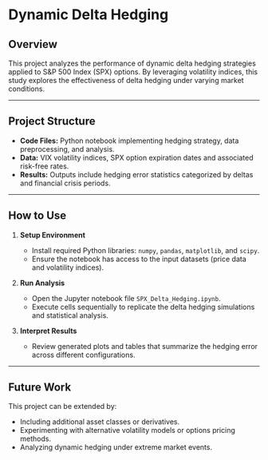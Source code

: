# Dynamic Delta Hedging

## Overview

This project analyzes the performance of dynamic delta hedging strategies applied to S&P 500 Index (SPX) options. By leveraging volatility indices, this study explores the effectiveness of delta hedging under varying market conditions.

---

## Project Structure

- **Code Files:** Python notebook implementing hedging strategy, data preprocessing, and analysis.
- **Data:** VIX volatility indices, SPX option expiration dates  and associated risk-free rates.
- **Results:** Outputs include hedging error statistics categorized by deltas and financial crisis periods.

---

## How to Use

1. **Setup Environment**
   - Install required Python libraries: `numpy`, `pandas`, `matplotlib`, and `scipy`.
   - Ensure the notebook has access to the input datasets (price data and volatility indices).

2. **Run Analysis**
   - Open the Jupyter notebook file `SPX_Delta_Hedging.ipynb`.
   - Execute cells sequentially to replicate the delta hedging simulations and statistical analysis.

3. **Interpret Results**
   - Review generated plots and tables that summarize the hedging error across different configurations.
---

## Future Work

This project can be extended by:
- Including additional asset classes or derivatives.
- Experimenting with alternative volatility models or options pricing methods.
- Analyzing dynamic hedging under extreme market events.
